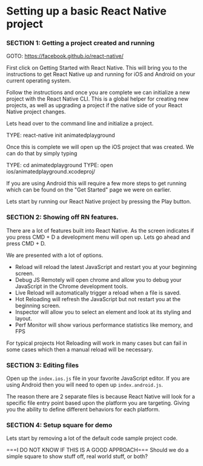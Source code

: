 # Setting up a basic React Native project

### SECTION 1: Getting a project created and running

GOTO: https://facebook.github.io/react-native/

First click on Getting Started with React Native. 
This will bring you to the instructions to get React Native up and running for iOS and Android on your current operating system.

Follow the instructions and once you are complete we can initialize a new project with the React Native CLI.
This is a global helper for creating new projects, as well as upgrading a project if the native side of your React Native project changes.

Lets head over to the command line and initialize a project.

TYPE: react-native init animatedplayground

Once this is complete we will open up the iOS project that was created.
We can do that by simply typing

TYPE: cd animatedplayground
TYPE: open ios/animatedplayground.xcodeproj/

If you are using Android this will require a few more steps to get running which can be found on the "Get Started" page we were on earlier.

Lets start by running our React Native project by pressing the Play button.


### SECTION 2: Showing off RN features.

There are a lot of features built into React Native. As the screen indicates if you press CMD + D a development menu will open up.
Lets go ahead and press CMD + D.

We are presented with a lot of options. 
- Reload will reload the latest JavaScript and restart you at your beginning screen.
- Debug JS Remotely will open chrome and allow you to debug your JavaScript in the Chrome development tools.
- Live Reload will automatically trigger a reload when a file is saved.
- Hot Reloading will refresh the JavaScript but not restart you at the beginning screen.
- Inspector will allow you to select an element and look at its styling and layout.
- Perf Monitor will show various performance statistics like memory, and FPS

For typical projects Hot Reloading will work in many cases but can fail in some cases which then a manual reload will be necessary.

### SECTION 3: Editing files
Open up the `index.ios.js` file in your favorite JavaScript editor. 
If you are using Android then you will need to open up `index.android.js`. 

The reason there are 2 separate files is because React Native will look for a specific file entry point based upon the platform you are targeting. 
Giving you the ability to define different behaviors for each platform.

### SECTION 4: Setup square for demo

Lets start by removing a lot of the default code sample project code.

===I DO NOT KNOW IF THIS IS A GOOD APPROACH===
Should we do a simple square to show stuff off, real world stuff, or both?